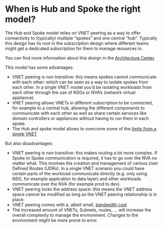 # When is Hub and Spoke the right model?

The Hub and Spoke model relies on VNET peering as a way to offer connectivity to (typically) multiple “spokes” and one central “hub”. Typically this design has its root in the subscription design where different teams might get a dedicated subscription for them to manage resources in.

You can find more information about this design in the [Architecture Center](https://docs.microsoft.com/en-us/azure/architecture/reference-architectures/hybrid-networking/hub-spoke)

This model has some advantages:

* VNET peering is non transitive: this means spokes cannot communicate with each other: which can be seen as a way to isolate spokes from each other. In a single VNET model you’d be isolating workloads from each other through the use of NSGs or NVA’s (network virtual appliance).
* VNET peering allows VNETs in different subscription to be connected, for example to a central hub, allowing the different components to communicate with each other as well as share certain services like domain controllers or appliances without having to run them in each spoke.
* The Hub and spoke model allows to overcome some of the [limits from  a single VNET](https://docs.microsoft.com/en-us/azure/azure-subscription-service-limits#networking-limits-1 )

But also disadvantages:
* VNET peering is non transitive: this makes routing a lot more complex. If Spoke to Spoke communication is required, it has to go over the NVA no matter what. This involves the creation and management of various User Defined Routes (UDRs).  In a single VNET scenario you could have certain parts of the workload communicate directly (e.g. only using NSG, for example application to data layer) and other workloads communicate over the NVA (for example prod to dev). 
* VNET peering locks the address space: this means the VNET address space cannot be modified as long as the VNET peering relationship is in place.
* VNET peering comes with a, albeit small, [bandwidth cost](https://azure.microsoft.com/en-us/pricing/details/virtual-network/)
* The increased amount of VNETs, Subnets, routes, … will increase the overall complexity to manage the environment. Changes to the environment might be more prone to error.

